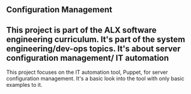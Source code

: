 Configuration Management
-------------------------------------------------------------------------------------------------------------
This project is part of the ALX software engineering curriculum.
It's part of the system engineering/dev-ops topics. It's about server configuration management/ IT automation
-------------------------------------------------------------------------------------------------------------
This project focuses on the IT automation tool, Puppet, for server configuration management. It's a basic
look into the tool with only basic examples to it.
